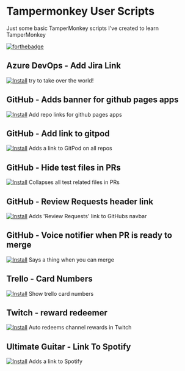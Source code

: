 # Tampermonkey User Scripts

Just some basic TamperMonkey scripts I've created to learn TamperMonkey

[![forthebadge](https://forthebadge.com/images/badges/made-with-javascript.svg)](https://forthebadge.com)


## Azure DevOps - Add Jira Link
[![Install](https://img.shields.io/badge/v0.2-install-success)](azure-add-jira-link.user.js?raw=1)
try to take over the world!

## GitHub - Adds banner for github pages apps
[![Install](https://img.shields.io/badge/v0.1.1-install-success)](github-add-ribbon.user.js?raw=1)
Add repo links for github pages apps

## GitHub - Add link to gitpod
[![Install](https://img.shields.io/badge/v0.1-install-success)](github-gitpod-link.user.js?raw=1)
Adds a link to GitPod on all repos

## GitHub - Hide test files in PRs
[![Install](https://img.shields.io/badge/v0.1.4-install-success)](github-pr-hide-files.user.js?raw=1)
Collapses all test related files in PRs

## GitHub - Review Requests header link
[![Install](https://img.shields.io/badge/v0.1.1-install-success)](github-review-header.user.js?raw=1)
Adds 'Review Requests' link to GitHubs navbar

## GitHub - Voice notifier when PR is ready to merge
[![Install](https://img.shields.io/badge/v0.2.1-install-success)](github-voice-notifier.user.js?raw=1)
Says a thing when you can merge

## Trello - Card Numbers
[![Install](https://img.shields.io/badge/v1-install-success)](trello-card-numbers.user.js?raw=1)
Show trello card numbers

## Twitch - reward redeemer
[![Install](https://img.shields.io/badge/v0.2-install-success)](twitch-redeem-auto-collector.user.js?raw=1)
Auto redeems channel rewards in Twitch

## Ultimate Guitar - Link To Spotify
[![Install](https://img.shields.io/badge/v0.1.1-install-success)](ultimateguitar-spotify-link.user.js?raw=1)
Adds a link to Spotify

